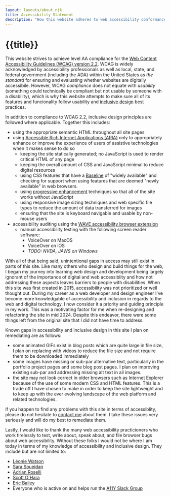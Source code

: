 ```yaml
---
layout: layouts/about.njk
title: Accessibility Statement
description: "How this website adheres to web accessibility conformance and inclusive design best practices."
---
```


# {{title}}

This website strives to achieve level AA compliance for the [Web Content Accessibility Guidelines (WCAG) version 2.2](https://www.w3.org/TR/WCAG22/). WCAG is widely acknowledged by accessibility professionals as well as local, state, and federal government (including the ADA) within the United States as _the standard_ for ensuring and evaluating whether websites are digitally accessibile. However, WCAG _compliance_ does not equate with _usability_ (something could technically be compliant but not usable by someone with a disability), which is why this website attempts to make sure all of its features and funcionality follow usability and [inclusive design](https://en.wikipedia.org/wiki/Inclusive_design) best practices.

In addition to compliance to WCAG 2.2, inclusive design principles are followed where applicable. Together this includes:
  - using the appropriate semantic HTML throughout all site pages
  - using [Accessible Rich Internet Applications (ARIA)](https://www.w3.org/WAI/standards-guidelines/aria/) only to appropriately enhance or improve the experience of users of assistive technologies when it makes sense to do so
	- keeping the site statically generated; no JavaScript is used to render critical HTML of any page
	- keeping the overall amount of CSS and JavaScript minimal to reduce digital resources
	- using CSS features that have a [Baseline](https://web.dev/baseline/) of "widely available" and checking for support when using features that are deemed "newly available" in web browsers.
	- using [progressive enhancement](https://developer.mozilla.org/en-US/docs/Glossary/Progressive_Enhancement) techniques so that all of the site works without JavaScript
	- using responsive image sizing techniques and web specific file types to reduce the amount of data transferred for images
	- ensuring that the site is keyboard navigable and usable by non-mouse users
  - accessibility auditing using the [WAVE accessibility browser extension](https://wave.webaim.org/)
	- manual accessibility testing with the following screen reader software:
		- VoiceOver on MacOS
		- VoiceOver on iOS
		- *TODO: NVDA, JAWS on Windows*

With all of that being said, unintentional gaps in access may still exist in parts of this site. Like many others who design and build things for the web, I began my journey into learning web design and development being largely ignorant of the importance of digital and web accessiblity and how not addressing these aspects leaves barriers to people with disabilities. When this site was first created in 2015, accessibility was not prioritized or well thought out. During my career as a web developer and design engineer I've become more knowledgable of accessibility and inclusion in regards to the web and digital technology. I now consider it a priority and guiding principle in my work. This was a motivating factor for me when re-designing and refactoring the site in mid 2024. Despite this endeavor, there were some things left from the original site that I did not have time to address.

Known gaps in accessibility and inclusive design in this site I plan on remediating are as follows:
- some animated GIFs exist in blog posts which are quite large in file size, I plan on replacing with videos to reduce the file size and not require them to be downloaded immediately
- some images have missing or sub-par alternative text, particularly in the portfolio project pages and some blog post pages. I plan on improving existing sub-par and addressing missing alt text in all images.
- the site may not look correct in older browsers such as Internet Explorer because of the use of some modern CSS and HTML features. This is a trade off I have chosen to make in order to keep the site lightweight and to keep up with the ever evolving landscape of the web platform and related technologies.

If you happen to find any problems with this site in terms of accessiblity, please do not hesitate to [contact me](/contact/) about them. I take these issues very seriously and will do my best to remediate them.

Lastly, I would like to thank the many web accessibility practicioners who work tirelessly to test, write about, speak about, and file browser bugs about web accessibility. Without these folks I would not be where I am today in terms of my knowledge of accessibility and inclusive design. They include but are not limited to:

- [Léonie Watson](https://tink.uk/about-leonie/)
- [Sara Soueidan](https://www.sarasoueidan.com/)
- [Adrian Roselli](https://adrianroselli.com/)
- [Scott O'Hara](https://www.scottohara.me/)
- [Eric Bailey](https://ericwbailey.design/)
- Everyone who is active on and helps run the [A11Y Slack Group](https://web-a11y.slack.com/)
